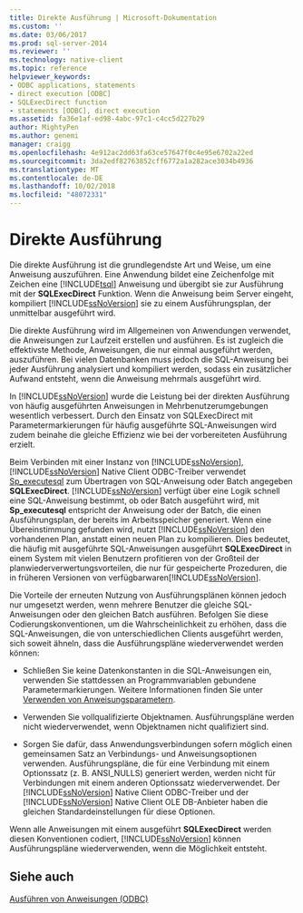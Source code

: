 ```yaml
---
title: Direkte Ausführung | Microsoft-Dokumentation
ms.custom: ''
ms.date: 03/06/2017
ms.prod: sql-server-2014
ms.reviewer: ''
ms.technology: native-client
ms.topic: reference
helpviewer_keywords:
- ODBC applications, statements
- direct execution [ODBC]
- SQLExecDirect function
- statements [ODBC], direct execution
ms.assetid: fa36e1af-ed98-4abc-97c1-c4cc5d227b29
author: MightyPen
ms.author: genemi
manager: craigg
ms.openlocfilehash: 4e912ac2dd63fa63ce57647f0c4e95e6702a22ed
ms.sourcegitcommit: 3da2edf82763852cff6772a1a282ace3034b4936
ms.translationtype: MT
ms.contentlocale: de-DE
ms.lasthandoff: 10/02/2018
ms.locfileid: "48072331"
---
```

# <a name="direct-execution"></a>Direkte Ausführung
  Die direkte Ausführung ist die grundlegendste Art und Weise, um eine Anweisung auszuführen. Eine Anwendung bildet eine Zeichenfolge mit Zeichen eine [!INCLUDE[tsql](../../../includes/tsql-md.md)] Anweisung und übergibt sie zur Ausführung mit der **SQLExecDirect** Funktion. Wenn die Anweisung beim Server eingeht, kompiliert [!INCLUDE[ssNoVersion](../../../includes/ssnoversion-md.md)] sie zu einem Ausführungsplan, der unmittelbar ausgeführt wird.  
  
 Die direkte Ausführung wird im Allgemeinen von Anwendungen verwendet, die Anweisungen zur Laufzeit erstellen und ausführen. Es ist zugleich die effektivste Methode, Anweisungen, die nur einmal ausgeführt werden, auszuführen. Bei vielen Datenbanken muss jedoch die SQL-Anweisung bei jeder Ausführung analysiert und kompiliert werden, sodass ein zusätzlicher Aufwand entsteht, wenn die Anweisung mehrmals ausgeführt wird.  
  
 In [!INCLUDE[ssNoVersion](../../../includes/ssnoversion-md.md)] wurde die Leistung bei der direkten Ausführung von häufig ausgeführten Anweisungen in Mehrbenutzerumgebungen wesentlich verbessert. Durch den Einsatz von SQLExecDirect mit Parametermarkierungen für häufig ausgeführte SQL-Anweisungen wird zudem beinahe die gleiche Effizienz wie bei der vorbereiteten Ausführung erzielt.  
  
 Beim Verbinden mit einer Instanz von [!INCLUDE[ssNoVersion](../../../includes/ssnoversion-md.md)], [!INCLUDE[ssNoVersion](../../../includes/ssnoversion-md.md)] Native Client ODBC-Treiber verwendet [Sp_executesql](/sql/relational-databases/system-stored-procedures/sp-executesql-transact-sql) zum Übertragen von SQL-Anweisung oder Batch angegeben **SQLExecDirect**. [!INCLUDE[ssNoVersion](../../../includes/ssnoversion-md.md)] verfügt über eine Logik schnell eine SQL-Anweisung bestimmt, ob oder Batch ausgeführt wird, mit **Sp_executesql** entspricht der Anweisung oder der Batch, die einen Ausführungsplan, der bereits im Arbeitsspeicher generiert. Wenn eine Übereinstimmung gefunden wird, nutzt [!INCLUDE[ssNoVersion](../../../includes/ssnoversion-md.md)] den vorhandenen Plan, anstatt einen neuen Plan zu kompilieren. Dies bedeutet, die häufig mit ausgeführte SQL-Anweisungen ausgeführt **SQLExecDirect** in einem System mit vielen Benutzern profitieren von der Großteil der planwiederverwertungsvorteilen, die nur für gespeicherte Prozeduren, die in früheren Versionen von verfügbarwaren[!INCLUDE[ssNoVersion](../../../includes/ssnoversion-md.md)].  
  
 Die Vorteile der erneuten Nutzung von Ausführungsplänen können jedoch nur umgesetzt werden, wenn mehrere Benutzer die gleiche SQL-Anweisungen oder den gleichen Batch ausführen. Befolgen Sie diese Codierungskonventionen, um die Wahrscheinlichkeit zu erhöhen, dass die SQL-Anweisungen, die von unterschiedlichen Clients ausgeführt werden, sich soweit ähneln, dass die Ausführungspläne wiederverwendet werden können:  
  
-   Schließen Sie keine Datenkonstanten in die SQL-Anweisungen ein, verwenden Sie stattdessen an Programmvariablen gebundene Parametermarkierungen. Weitere Informationen finden Sie unter [Verwenden von Anweisungsparametern](../using-statement-parameters.md).  
  
-   Verwenden Sie vollqualifizierte Objektnamen. Ausführungspläne werden nicht wiederverwendet, wenn Objektnamen nicht qualifiziert sind.  
  
-   Sorgen Sie dafür, dass Anwendungsverbindungen sofern möglich einen gemeinsamen Satz an Verbindungs- und Anweisungsoptionen verwenden. Ausführungspläne, die für eine Verbindung mit einem Optionssatz (z. B. ANSI_NULLS) generiert werden, werden nicht für Verbindungen mit einem anderen Optionssatz wiederverwendet. Der [!INCLUDE[ssNoVersion](../../../includes/ssnoversion-md.md)] Native Client ODBC-Treiber und der [!INCLUDE[ssNoVersion](../../../includes/ssnoversion-md.md)] Native Client OLE DB-Anbieter haben die gleichen Standardeinstellungen für diese Optionen.  
  
 Wenn alle Anweisungen mit einem ausgeführt **SQLExecDirect** werden diesen Konventionen codiert, [!INCLUDE[ssNoVersion](../../../includes/ssnoversion-md.md)] können Ausführungspläne wiederverwenden, wenn die Möglichkeit entsteht.  
  
## <a name="see-also"></a>Siehe auch  
 [Ausführen von Anweisungen &#40;ODBC&#41;](executing-statements-odbc.md)  
  
  
